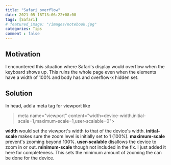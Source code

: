 ```yaml
---
title: "Safari_overflow"
date: 2021-05-18T13:06:22+08:00
tags: [Safari]
# featured_image: "/images/notebook.jpg"
categories: Tips
comment : false
---
```


## Motivation
I encountered this situation where Safari's display would overflow when the keyboard shows up. This ruins the whole page even when the elements have a width of 100% and body has and overflow-x hidden set.

## Solution
In head, add a meta tag for viewport like

> meta name="viewport" content="width=device-width,initial-scale=1,maximum-scale=1,user-scalable=0">

**width** would set the viewport's width to that of the device's width.
**initial-scale** makes sure the zoom level is initially set to 1 (100%).
**maximum-scale** prevent's zooming beyond 100%.
**user-scalable** disallows the device to zoom in or out.
**minimum-scale** though not included in the fix. I just added it here for completeness. This sets the minimum amount of zooming the can be done for the device.
